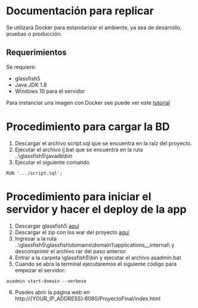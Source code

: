# Documentación para replicar
Se utilizará Docker para estandarizar el ambiente, ya sea de desarrollo, pruebas o producción.

## Requerimientos
Se requiere:
- glassfish5
- Java JDK 1.8
- Windows 10 para el servidor 

Para instanciar una imagen con Docker see puede ver este [tutorial](https://github.com/docker/labs/blob/master/windows/windows-containers/README.md)

# Procedimiento para cargar la BD
1. Descargar el archivo script.sql que se encuentra en la raíz del proyecto.
2. Ejecutar el archivo ij.bat que se encuentra en la ruta ..\glassfish5\javadb\bin
3. Ejecutar el siguiente comando

```
RUN '.../script.sql';
```

# Procedimiento para iniciar el servidor y hacer el deploy de la app

1. Descargar glassfish5 [aquí](https://download.oracle.com/glassfish/5.0/release/index.html)
2. Descargar el zip con los war del proyecto [aquí](https://drive.google.com/file/d/1CLyUzMjUDQMgdmazkUWmzB14S9B57D3G/view?usp=sharing)
3. Ingresar a la ruta ..\glassfish5\glassfish\domains\domain1\applications\__internal\ y descomprimir el archivo rar del paso anterior.
4. Entrar a la carpeta \glassfish5\bin y ejecutar el archivo asadmin.bat
5. Cuando se abra la terminal ejecutaremos el siguiente código para empezar el servidor:
```
asadmin start-domain --verbose
```
6. Puedes abrir la página web en http://{YOUR_IP_ADDRESS}:8080/ProyectoFinal/index.html



